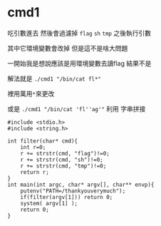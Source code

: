 # cmd1
吃引數進去 然後會過濾掉 `flag` `sh` `tmp` 之後執行引數

其中它環境變數會改掉 但是這不是啥大問題

一開始我是想說應該是用環境變數去讀flag 結果不是

解法就是 `./cmd1 "/bin/cat fl*"`

裡用萬用`*`來更改

或是 `./cmd1 "/bin/cat 'fl''ag'"` 利用 字串拼接
```=
#include <stdio.h>
#include <string.h>

int filter(char* cmd){
	int r=0;
	r += strstr(cmd, "flag")!=0;
	r += strstr(cmd, "sh")!=0;
	r += strstr(cmd, "tmp")!=0;
	return r;
}
int main(int argc, char* argv[], char** envp){
	putenv("PATH=/thankyouverymuch");
	if(filter(argv[1])) return 0;
	system( argv[1] );
	return 0;
}

```
